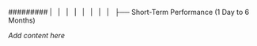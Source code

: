 ######### |   |   |   |   |   |   |   |   ├── Short-Term Performance (1 Day to 6 Months)

*Add content here*